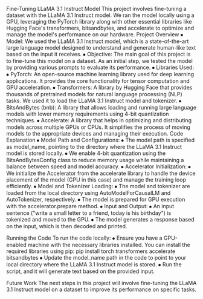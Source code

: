 Fine-Tuning LLaMA 3.1 Instruct Model
This project involves fine-tuning a dataset with the LLaMA 3.1 Instruct model. We ran the model locally using a GPU, leveraging the PyTorch library along with other essential libraries like Hugging Face's transformers, bitsandbytes, and accelerate to optimize and manage the model's performance on our hardware.
Project Overview
⦁	Model: We used the LLaMA 3.1 Instruct model, which is a state-of-the-art large language model designed to understand and generate human-like text based on the input it receives.
⦁	Objective: The main goal of this project is to fine-tune this model on a dataset. As an initial step, we tested the model by providing various prompts to evaluate its performance.
⦁	Libraries Used:
⦁	PyTorch: An open-source machine learning library used for deep learning applications. It provides the core functionality for tensor computation and GPU acceleration.
⦁	Transformers: A library by Hugging Face that provides thousands of pretrained models for natural language processing (NLP) tasks. We used it to load the LLaMA 3.1 Instruct model and tokenizer.
⦁	BitsAndBytes (bnb): A library that allows loading and running large language models with lower memory requirements using 4-bit quantization techniques.
⦁	Accelerate: A library that helps in optimizing and distributing models across multiple GPUs or CPUs. It simplifies the process of moving models to the appropriate devices and managing their execution.
Code Explanation
⦁	Model Path and Configurations:
⦁	The model path is specified as model_name, pointing to the directory where the LLaMA 3.1 Instruct model is stored locally.
⦁	We enable 4-bit quantization using the BitsAndBytesConfig class to reduce memory usage while maintaining a balance between speed and model accuracy.
⦁	Accelerator Initialization:
⦁	We initialize the Accelerator from the accelerate library to handle the device placement of the model (GPU in this case) and manage the training loop efficiently.
⦁	Model and Tokenizer Loading:
⦁	The model and tokenizer are loaded from the local directory using AutoModelForCausalLM and AutoTokenizer, respectively.
⦁	The model is prepared for GPU execution with the accelerator.prepare method.
⦁	Input and Output:
⦁	An input sentence ("write a small letter to a friend, today is his birthday") is tokenized and moved to the GPU.
⦁	The model generates a response based on the input, which is then decoded and printed.
 
Running the Code
To run the code locally:
⦁	Ensure you have a GPU-enabled machine with the necessary libraries installed. You can install the required libraries using pip:
pip install torch transformers accelerate bitsandbytes
⦁	Update the model_name path in the code to point to your local directory where the LLaMA 3.1 Instruct model is stored.
⦁	Run the script, and it will generate text based on the provided input.
 
Future Work
The next steps in this project will involve fine-tuning the LLaMA 3.1 Instruct model on a dataset to improve its performance on specific tasks.


